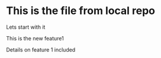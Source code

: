  # This is the file from local repo

Lets start with it

This is the new feature1

Details on feature 1 included